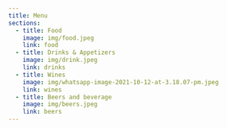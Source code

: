 ```yaml
---
title: Menu
sections:
  - title: Food
    image: img/food.jpeg
    link: food
  - title: Drinks & Appetizers
    image: img/drink.jpeg
    link: drinks
  - title: Wines
    image: img/whatsapp-image-2021-10-12-at-3.18.07-pm.jpeg
    link: wines
  - title: Beers and beverage
    image: img/beers.jpeg
    link: beers
---
```


